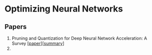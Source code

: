 # Optimizing Neural Networks

## Papers
1. Pruning and Quantization for Deep Neural Network Acceleration: A Survey [[paper](./2101.09671.pdf)][[summary](./2101.09671.md)]
2. 
